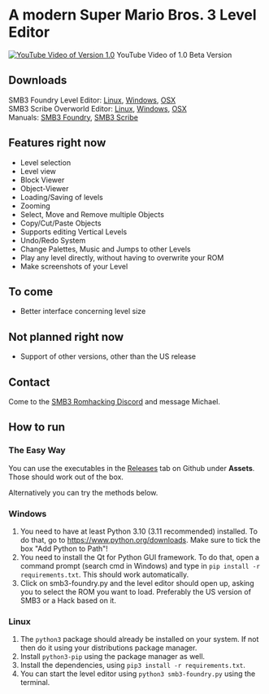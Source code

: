 # A modern Super Mario Bros. 3 Level Editor

[![YouTube Video of Version 1.0](https://i.imgur.com/ZQXDyCr.png)](https://youtu.be/7_22cAffMmE)
YouTube Video of 1.0 Beta Version

## Downloads

SMB3 Foundry Level Editor: <a href="https://github.com/mchlnix/SMB3-Foundry/releases/download/1.3/linux-smb3-foundry">Linux</a>, <a href="https://github.com/mchlnix/SMB3-Foundry/releases/download/1.3/win-smb3-foundry">Windows</a>, <a href="https://github.com/mchlnix/SMB3-Foundry/releases/download/1.3/osx-smb3-foundry">OSX</a>  
SMB3 Scribe Overworld Editor: <a href="https://github.com/mchlnix/SMB3-Foundry/releases/download/1.3/linux-smb3-scribe">Linux</a>, <a href="https://github.com/mchlnix/SMB3-Foundry/releases/download/1.3/win-smb3-scribe">Windows</a>, <a href="https://github.com/mchlnix/SMB3-Foundry/releases/download/1.3/osx-smb3-scribe">OSX</a>  
Manuals: <a href="https://github.com/mchlnix/SMB3-Foundry/releases/download/1.3/manual-foundry.pdf">SMB3 Foundry</a>, <a href="https://github.com/mchlnix/SMB3-Foundry/releases/download/1.3/manual-scribe.pdf">SMB3 Scribe</a>

## Features right now

 - Level selection
 - Level view
 - Block Viewer
 - Object-Viewer
 - Loading/Saving of levels
 - Zooming
 - Select, Move and Remove multiple Objects
 - Copy/Cut/Paste Objects
 - Supports editing Vertical Levels
 - Undo/Redo System
 - Change Palettes, Music and Jumps to other Levels
 - Play any level directly, without having to overwrite your ROM
 - Make screenshots of your Level

## To come

 - Better interface concerning level size

## Not planned right now

 - Support of other versions, other than the US release

## Contact

Come to the [SMB3 Romhacking Discord](https://discord.gg/pm87gm7) and message Michael.

## How to run

### The Easy Way
You can use the executables in the [Releases](https://github.com/mchlnix/SMB3-Foundry/releases) tab on Github under **Assets**. Those should work out of the box.

Alternatively you can try the methods below.

### Windows

1. You need to have at least Python 3.10 (3.11 recommended) installed. To do that, go to
https://www.python.org/downloads. Make sure to tick the box "Add Python to
Path"!
2. You need to install the Qt for Python GUI framework. To do that, open a command
prompt (search cmd in Windows) and type in `pip install -r requirements.txt`. This should work automatically.
3. Click on smb3-foundry.py and the level editor should open up, asking you to
select the ROM you want to load. Preferably the US version of SMB3 or a Hack
based on it.

### Linux

1. The `python3` package should already be installed on your system. If not then do it using your distributions package manager.
2. Install `python3-pip` using the package manager as well.
3. Install the dependencies, using `pip3 install -r requirements.txt`.
4. You can start the level editor using `python3 smb3-foundry.py` using the terminal.

